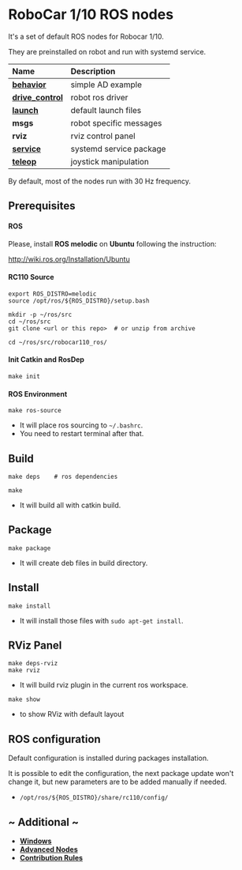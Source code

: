 # RoboCar 1/10 ROS nodes

It's a set of default ROS nodes for Robocar 1/10.

They are preinstalled on robot and run with systemd service.

| Name                                               | Description             |
|:------------------                                 |:------------------------|
| [**behavior**](rc110_behavior/README.md)           | simple AD example       |
| [**drive_control**](rc110_drive_control/README.md) | robot ros driver        |
| [**launch**](rc110_launch/README.md)               | default launch files    |
| **msgs**                                           | robot specific messages |
| **rviz**                                           | rviz control panel      |
| [**service**](rc110_service/README.md)             | systemd service package |
| [**teleop**](rc110_teleop/README.md)               | joystick manipulation   |

By default, most of the nodes run with 30 Hz frequency.

## Prerequisites
#### ROS

Please, install **ROS melodic** on **Ubuntu** following the instruction:

http://wiki.ros.org/Installation/Ubuntu

#### RC110 Source

```
export ROS_DISTRO=melodic
source /opt/ros/${ROS_DISTRO}/setup.bash

mkdir -p ~/ros/src
cd ~/ros/src
git clone <url or this repo>  # or unzip from archive

cd ~/ros/src/robocar110_ros/
```

#### Init Catkin and RosDep

```
make init
```

#### ROS Environment

```
make ros-source
```
* It will place ros sourcing to `~/.bashrc`.
* You need to restart terminal after that.

## Build

```
make deps    # ros dependencies

make
```
* It will build all with catkin build.

## Package

```
make package
```
* It will create deb files in build directory.

## Install

```
make install
```
* It will install those files with `sudo apt-get install`.

## RViz Panel

```
make deps-rviz
make rviz
```
* It will build rviz plugin in the current ros workspace.

```
make show
```
* to show RViz with default layout

## ROS configuration

Default configuration is installed during packages installation.

It is possible to edit the configuration, the next package update won't change it, but new parameters are to be added manually if needed.

* `/opt/ros/${ROS_DISTRO}/share/rc110/config/`

## ~ Additional ~

* [**Windows**](docs/Windows.md)
* [**Advanced Nodes**](advanced/README.md)
* [**Contribution Rules**](docs/Contribution.md)